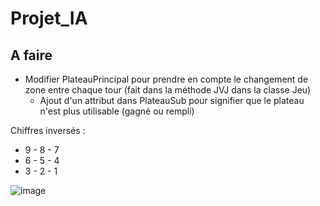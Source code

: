 # Projet_IA

## A faire

- Modifier PlateauPrincipal pour prendre en compte le changement de zone entre chaque tour (fait dans la méthode JVJ dans la classe Jeu)
   - Ajout d'un attribut dans PlateauSub pour signifier que le plateau n'est plus utilisable (gagné ou rempli) 

Chiffres inversés :
- 9 - 8 - 7
- 6 - 5 - 4
- 3 - 2 - 1
                  
                  
![image](https://user-images.githubusercontent.com/72400479/118023431-d44bcd00-b35d-11eb-8c6f-b7c398395662.png)
